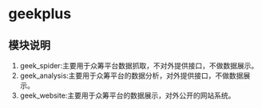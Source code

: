 # geekplus
## 模块说明
1. geek_spider:主要用于众筹平台数据抓取，不对外提供接口，不做数据展示。
2. geek_analysis:主要用于众筹平台的数据分析，对外提供接口，不做数据展示。
3. geek_website:主要用于众筹平台的数据展示，对外公开的网站系统。
